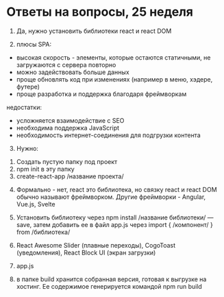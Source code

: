 # Ответы на вопросы, 25 неделя

1) Да, нужно установить библиотеки react и react DOM

2) плюсы SPA:

- высокая скорость - элементы, которые остаются статичными, не загружаются с сервера повторно
- можно задействовать больше данных
- проще обновлять код при изменениях (например в меню, хэдере, футере)
- проще разработка и поддержка благодаря фреймворкам

недостатки:

- усложняется взаимодействие с SEO
- необходима поддержка JavaScript
- необходимость интернет-соединения для подгрузки контента

3) Нужно:

1. Создать пустую папку под проект
2. npm init в эту папку
3. create-react-app /название проекта/

4) Формально - нет, react это библиотека, но связку react и react DOM обычно называют фреймворком. Другие фреймворки - Angular, Vue.js, Svelte

5) Установить библиотеку через npm install /название библиотеки/ —save, затем добавить ее в файл app.js через import { /компонент/ } from /библиотека/

6) React Awesome Slider (плавные переходы), CogoToast (уведомления), React Block UI (экран загрузки)

7) app.js

8) в папке build хранится собранная версия, готовая к выгрузке на хостинг. Ее содержимое генерируется командой npm run build